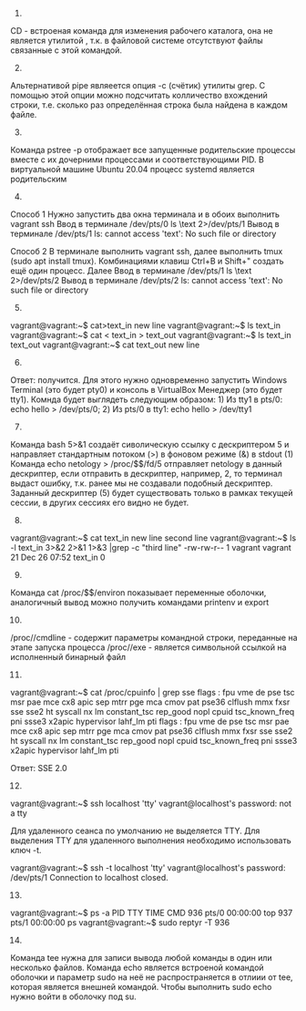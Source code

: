 1.
CD - встроеная команда для изменения рабочего каталога, она не является утилитой , т.к. в файловой системе отсутствуют файлы связанные с этой командой.  

2.
Альтернативой pipe являеется опция -с (счётик) утилиты grep. С помощью этой опции можно подсчитать колличество вхождений строки, т.е. сколько раз определённая строка была найдена в каждом файле.

3.
Команда pstree -p отображает все запущенные родительские процессы вместе с их дочерними процессами и соответствующими PID. В виртуальной машине Ubuntu 20.04 процесс systemd является родительским

4.
Способ 1
Нужно запустить два окна терминала и в обоих выполнить vagrant ssh
Ввод в терминале /dev/pts/0
	ls \text 2>/dev/pts/1
Вывод в терминале /dev/pts/1
	ls: cannot access 'text': No such file or directory

Способ 2
В терминале выполнить vagrant ssh, далее выполнить tmux (sudo apt install tmux). Комбинациями клавиш Ctrl+B и Shift+" создать ещё один процесс.
Далее
Ввод в терминале /dev/pts/1
	ls \text 2>/dev/pts/2
Вывод в терминале /dev/pts/2
	ls: cannot access 'text': No such file or directory

5.
vagrant@vagrant:~$ cat>text_in
new line
vagrant@vagrant:~$ ls
text_in
vagrant@vagrant:~$ cat < text_in > text_out
vagrant@vagrant:~$ ls
text_in  text_out
vagrant@vagrant:~$ cat text_out
new line

6.
Ответ: получится. Для этого нужно одновременно запустить Windows Terminal (это будет pty0) и консоль в VirtualBox Менеджер (это будет tty1). Комнда будет выглядеть следующим образом: 1) Из tty1 в pts/0: echo hello > /dev/pts/0; 2) Из pts/0 в tty1: echo hello > /dev/tty1

7.
Команда bash 5>&1 создаёт сиволическую ссылку с дескриптером 5 и направляет стандартным потоком (>) в фоновом режиме (&) в stdout (1)
Команда echo netology > /proc/$$/fd/5 отправляет netology в данный дескриптер, если отправить в дескриптер, например, 2, то терминал выдаст ошибку, т.к. ранее мы не создавали подобный дескриптер. Заданный дескриптер (5) будет существовать только в рамках текущей сессии, в других сессиях его видно не будет.

8.
vagrant@vagrant:~$ cat text_in
new line
second line
vagrant@vagrant:~$ ls -l text_in 3>&2 2>&1 1>&3 |grep -c "third line"
-rw-rw-r-- 1 vagrant vagrant 21 Dec 26 07:52 text_in
0

9.
Команда cat /proc/$$/environ показывает переменные оболочки, аналогичный вывод можно получить командами printenv и export

10.
/proc/<PID>/cmdline - содержит параметры командной строки, переданные на этапе запуска процесса
/proc/<PID>/exe - является символьной ссылкой на исполненный бинарный файл

11.
vagrant@vagrant:~$ cat /proc/cpuinfo | grep sse
flags           : fpu vme de pse tsc msr pae mce cx8 apic sep mtrr pge mca cmov pat pse36 clflush mmx fxsr sse sse2 ht syscall nx lm constant_tsc rep_good nopl cpuid tsc_known_freq pni ssse3 x2apic hypervisor lahf_lm pti
flags           : fpu vme de pse tsc msr pae mce cx8 apic sep mtrr pge mca cmov pat pse36 clflush mmx fxsr sse sse2 ht syscall nx lm constant_tsc rep_good nopl cpuid tsc_known_freq pni ssse3 x2apic hypervisor lahf_lm pti

Ответ: SSE 2.0

12.
vagrant@vagrant:~$ ssh localhost 'tty'
vagrant@localhost's password:
not a tty

Для удаленного сеанса по умолчанию не выделяется TTY. Для выделения TTY для удаленного выполнения необходимо использовать ключ -t.

vagrant@vagrant:~$ ssh -t localhost 'tty'
vagrant@localhost's password:
/dev/pts/1
Connection to localhost closed.

13.
vagrant@vagrant:~$ ps -a
    PID TTY          TIME CMD
    936 pts/0    00:00:00 top
    937 pts/1    00:00:00 ps
vagrant@vagrant:~$ sudo reptyr -T 936

14.
Команда tee нужна для записи вывода любой команды в один или несколько файлов. Команда echo является встроеной командой оболочки и параметр sudo на неё не распространяется в отлиии от tee, которая является внешней командой. Чтобы выполнить sudo echo нужно войти в оболочку под su.
